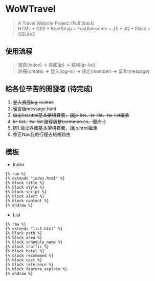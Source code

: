 # WoWTravel
>A Travel Website Project (Full Stack)<br>
>HTML + CSS + BootStrap + FontAwesome + JS + JQ + Flask + SQLite3

## 使用流程
>首頁(index) -> 各國(jp) -> 結帳(jp-list)<br>
>註冊(create) -> 登入(log-in) -> 設定(member) -> 留言(message)

## 給各位辛苦的開發者 (待完成)
1. <s>登入頁面log-in.html</s><br>
2. <s>留言板message.html</s><br>
3. <s>做出list.html基本架構頁面，讓jp-list、kr-list、tw-list繼承</s><br>
4. <s>kr-list、tw-list 路徑調整(common.cs、圖片..)</s><br>
5. 同1.做出各國基本架構頁面，讓jp.html繼承<br>
6. 修正Nav我的行程去結帳路由<br>

## 模板
- Index
```jinja
{% raw %}
{% extends "index.html" %}
{% block title %}
{% block style %}
{% block script %}
{% block alert %}
{% block content %}
{% endraw %}
```
- List
```jinja
{% raw %}
{% extends "list.html" %}
{% block path %}
{% block area %}
{% block schedule_name %}
{% block traffic %}
{% block hotel %}
{% block recommend %}
{% block cost %}
{% block reference %}
{% block feature_explain %}
{% endraw %}
```
